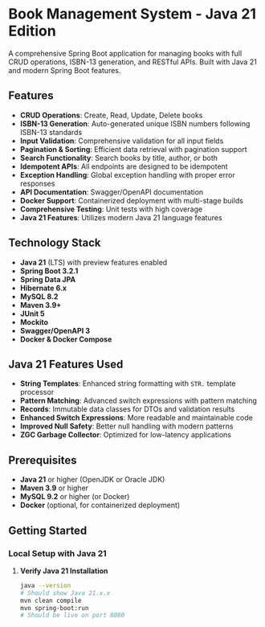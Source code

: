 # Book Management System - Java 21 Edition

A comprehensive Spring Boot application for managing books with full CRUD operations, ISBN-13 generation, and RESTful APIs. Built with Java 21 and modern Spring Boot features.

## Features

- **CRUD Operations**: Create, Read, Update, Delete books
- **ISBN-13 Generation**: Auto-generated unique ISBN numbers following ISBN-13 standards
- **Input Validation**: Comprehensive validation for all input fields
- **Pagination & Sorting**: Efficient data retrieval with pagination support
- **Search Functionality**: Search books by title, author, or both
- **Idempotent APIs**: All endpoints are designed to be idempotent
- **Exception Handling**: Global exception handling with proper error responses
- **API Documentation**: Swagger/OpenAPI documentation
- **Docker Support**: Containerized deployment with multi-stage builds
- **Comprehensive Testing**: Unit tests with high coverage
- **Java 21 Features**: Utilizes modern Java 21 language features

## Technology Stack

- **Java 21** (LTS) with preview features enabled
- **Spring Boot 3.2.1**
- **Spring Data JPA**
- **Hibernate 6.x**
- **MySQL 8.2**
- **Maven 3.9+**
- **JUnit 5**
- **Mockito**
- **Swagger/OpenAPI 3**
- **Docker & Docker Compose**

## Java 21 Features Used

- **String Templates**: Enhanced string formatting with `STR.` template processor
- **Pattern Matching**: Advanced switch expressions with pattern matching
- **Records**: Immutable data classes for DTOs and validation results
- **Enhanced Switch Expressions**: More readable and maintainable code
- **Improved Null Safety**: Better null handling with modern patterns
- **ZGC Garbage Collector**: Optimized for low-latency applications

## Prerequisites

- **Java 21** or higher (OpenJDK or Oracle JDK)
- **Maven 3.9** or higher
- **MySQL 9.2** or higher (or Docker)
- **Docker** (optional, for containerized deployment)

## Getting Started

### Local Setup with Java 21

1. **Verify Java 21 Installation**
   ```bash
   java --version
   # Should show Java 21.x.x
   mvn clean compile
   mvn spring-boot:run
   # Should be live on port 8080